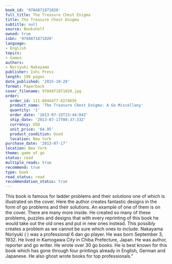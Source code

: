 ```yaml
---
book_id: '9784871871020'
full_title: The Treasure Chest Enigma
title: The Treasure Chest Enigma
subtitle: null
source: Bookshelf
owned: true
isbn: '9784871871020'
language:
- English
topics:
- Games
authors:
- Noriyuki Nakayama
publisher: Ishi Press
length: 198 pages
date_published: '2015-10-28'
format: Paperback
cover_filename: 9784871871020.jpg
order:
  order_id: 111-8044477-0274656
  product_name: 'The Treasure Chest Enigma: A Go Miscellany'
  quantity: '1'
  order_date: '2013-07-15T23:44:04Z'
  ship_date: '2013-07-17T00:37:33Z'
  currency: USD
  unit_price: '64.95'
  product_condition: Used
  location: New York
purchase_date: '2013-07-17'
location: New York
theme: game of go
status: read
multiple_reads: true
recommend: true
type: book
read_status: read
recommendation_status: true
---
```

This book is famous for ladder problems and their solutions one of which is illustrated on the cover. Here the author creates fantastic designs in the form of go problems and their solutions. An example of one of them is on the cover. There are many more inside. He created so many of these problems, puzzles and designs that with every reprinting of this book he would take out the old ones and put in new ones instead. This possibly creates a problem as we cannot be sure which ones to include. Nakayama Noriyuki ( ) was a professional 6 dan go player. He was born September 3, 1932. He lived in Kamogawa City in Chiba Prefecture, Japan. He was author, reporter and go writer. He wrote over 30 go books. He is best known for this book which has gone through four printings already in English, German and Japanese. He also ghost wrote books for top professionals."
